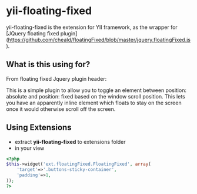 yii-floating-fixed
==================

yii-floating-fixed is the extension for YII framework, as the wrapper for [JQuery floating fixed plugin] (https://github.com/cheald/floatingFixed/blob/master/jquery.floatingFixed.js).

What is this using for?
---------------------

From floating fixed Jquery plugin header: 

This is a simple plugin to allow you to toggle an element between
position: absolute and position: fixed based on the window scroll
position. This lets you have an apparently inline element which floats
to stay on the screen once it would otherwise scroll off the screen.

Using Extensions
---------------------

* extract **yii-floating-fixed** to extensions folder
* in your view

```php
<?php
$this->widget('ext.floatingFixed.FloatingFixed', array(
    'target'=>'.buttons-sticky-container',
    'padding'=>1,
));
?>
```
